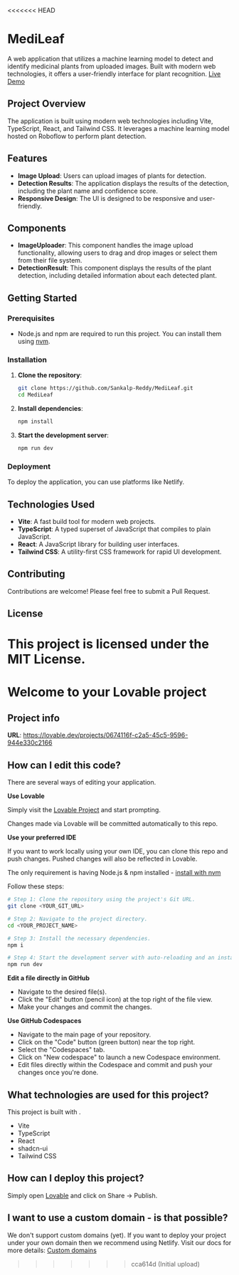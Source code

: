 <<<<<<< HEAD
# MediLeaf
A web application that utilizes a machine learning model to detect and identify medicinal plants from uploaded images. Built with modern web technologies, it offers a user-friendly interface for plant recognition.
[Live Demo](https://medileaf.lovable.app/)

## Project Overview

The application is built using modern web technologies including Vite, TypeScript, React, and Tailwind CSS. It leverages a machine learning model hosted on Roboflow to perform plant detection.

## Features

- **Image Upload**: Users can upload images of plants for detection.
- **Detection Results**: The application displays the results of the detection, including the plant name and confidence score.
- **Responsive Design**: The UI is designed to be responsive and user-friendly.

## Components

- **ImageUploader**: This component handles the image upload functionality, allowing users to drag and drop images or select them from their file system.
- **DetectionResult**: This component displays the results of the plant detection, including detailed information about each detected plant.

## Getting Started

### Prerequisites

- Node.js and npm are required to run this project. You can install them using [nvm](https://github.com/nvm-sh/nvm#installing-and-updating).

### Installation

1. **Clone the repository**:
   ```sh
   git clone https://github.com/Sankalp-Reddy/MediLeaf.git
   cd MediLeaf
   ```

2. **Install dependencies**:
   ```sh
   npm install
   ```

3. **Start the development server**:
   ```sh
   npm run dev
   ```

### Deployment

To deploy the application, you can use platforms like Netlify.

## Technologies Used

- **Vite**: A fast build tool for modern web projects.
- **TypeScript**: A typed superset of JavaScript that compiles to plain JavaScript.
- **React**: A JavaScript library for building user interfaces.
- **Tailwind CSS**: A utility-first CSS framework for rapid UI development.

## Contributing

Contributions are welcome! Please feel free to submit a Pull Request.

## License

This project is licensed under the MIT License.
=======
# Welcome to your Lovable project

## Project info

**URL**: https://lovable.dev/projects/0674116f-c2a5-45c5-9596-944e330c2166

## How can I edit this code?

There are several ways of editing your application.

**Use Lovable**

Simply visit the [Lovable Project](https://lovable.dev/projects/0674116f-c2a5-45c5-9596-944e330c2166) and start prompting.

Changes made via Lovable will be committed automatically to this repo.

**Use your preferred IDE**

If you want to work locally using your own IDE, you can clone this repo and push changes. Pushed changes will also be reflected in Lovable.

The only requirement is having Node.js & npm installed - [install with nvm](https://github.com/nvm-sh/nvm#installing-and-updating)

Follow these steps:

```sh
# Step 1: Clone the repository using the project's Git URL.
git clone <YOUR_GIT_URL>

# Step 2: Navigate to the project directory.
cd <YOUR_PROJECT_NAME>

# Step 3: Install the necessary dependencies.
npm i

# Step 4: Start the development server with auto-reloading and an instant preview.
npm run dev
```

**Edit a file directly in GitHub**

- Navigate to the desired file(s).
- Click the "Edit" button (pencil icon) at the top right of the file view.
- Make your changes and commit the changes.

**Use GitHub Codespaces**

- Navigate to the main page of your repository.
- Click on the "Code" button (green button) near the top right.
- Select the "Codespaces" tab.
- Click on "New codespace" to launch a new Codespace environment.
- Edit files directly within the Codespace and commit and push your changes once you're done.

## What technologies are used for this project?

This project is built with .

- Vite
- TypeScript
- React
- shadcn-ui
- Tailwind CSS

## How can I deploy this project?

Simply open [Lovable](https://lovable.dev/projects/0674116f-c2a5-45c5-9596-944e330c2166) and click on Share -> Publish.

## I want to use a custom domain - is that possible?

We don't support custom domains (yet). If you want to deploy your project under your own domain then we recommend using Netlify. Visit our docs for more details: [Custom domains](https://docs.lovable.dev/tips-tricks/custom-domain/)
>>>>>>> cca614d (Initial upload)
